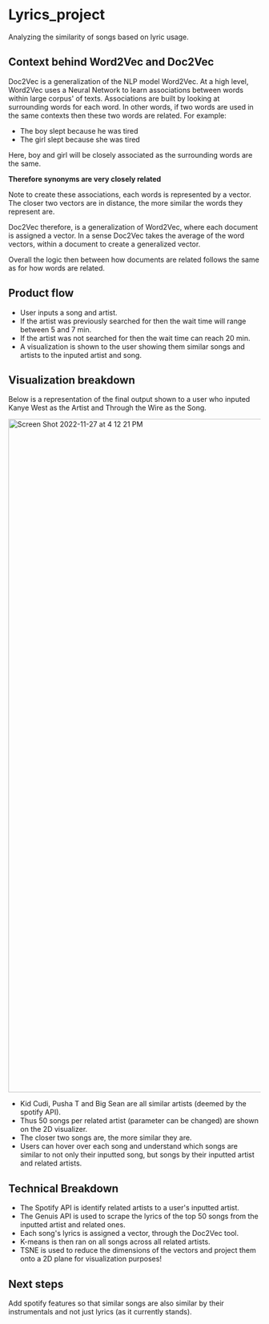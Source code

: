 # Lyrics_project
Analyzing the similarity of songs based on lyric usage. 


## Context behind Word2Vec and Doc2Vec
Doc2Vec is a generalization of the NLP model Word2Vec. At a high level, Word2Vec uses a Neural Network to learn associations 
between words within large corpus' of texts. Associations are built by looking at surrounding words for each word. In other words, 
if two words are used in the same contexts then these two words are related. For example: 

* The boy slept because he was tired
* The girl slept because she was tired

Here, boy and girl will be closely associated as the surrounding words are the same. 

**Therefore synonyms are very closely related**

Note to create these associations, each words is represented by a vector. The closer two vectors are in distance, the more similar the words they represent are. 

Doc2Vec therefore, is a generalization of Word2Vec, where each document is assigned a vector. In a sense Doc2Vec takes the average of the word vectors, within a document to create a generalized vector. 

Overall the logic then between how documents are related follows the same as for how words are related. 


## Product flow

* User inputs a song and artist.
* If the artist was previously searched for then the wait time will range between 5 and 7 min. 
* If the artist was not searched for then the wait time can reach 20 min. 
* A visualization is shown to the user showing them similar songs and artists to the inputed artist and song. 

## Visualization breakdown 

Below is a representation of the final output shown to a user who inputed Kanye West as the Artist and Through the Wire as the Song. 

<img width="1346" alt="Screen Shot 2022-11-27 at 4 12 21 PM" src="https://user-images.githubusercontent.com/57921290/204177387-8cedcea5-7170-4cea-8edb-b0ba28a2ffbf.png">

* Kid Cudi, Pusha T and Big Sean are all similar artists (deemed by the spotify API).
* Thus 50 songs per related artist (parameter can be changed) are shown on the 2D visualizer.
* The closer two songs are, the more similar they are.
* Users can hover over each song and understand which songs are similar to not only their inputted song, but songs by their inputted artist and related artists.

## Technical Breakdown

* The Spotify API is identify related artists to a user's inputted artist. 
* The Genuis API is used to scrape the lyrics of the top 50 songs from the inputted artist and related ones. 
* Each song's lyrics is assigned a vector, through the Doc2Vec tool. 
* K-means is then ran on all songs across all related artists. 
* TSNE is used to reduce the dimensions of the vectors and project them onto a 2D plane for visualization purposes!


## Next steps

Add spotify features so that similar songs are also similar by their instrumentals and not just lyrics (as it currently stands).









